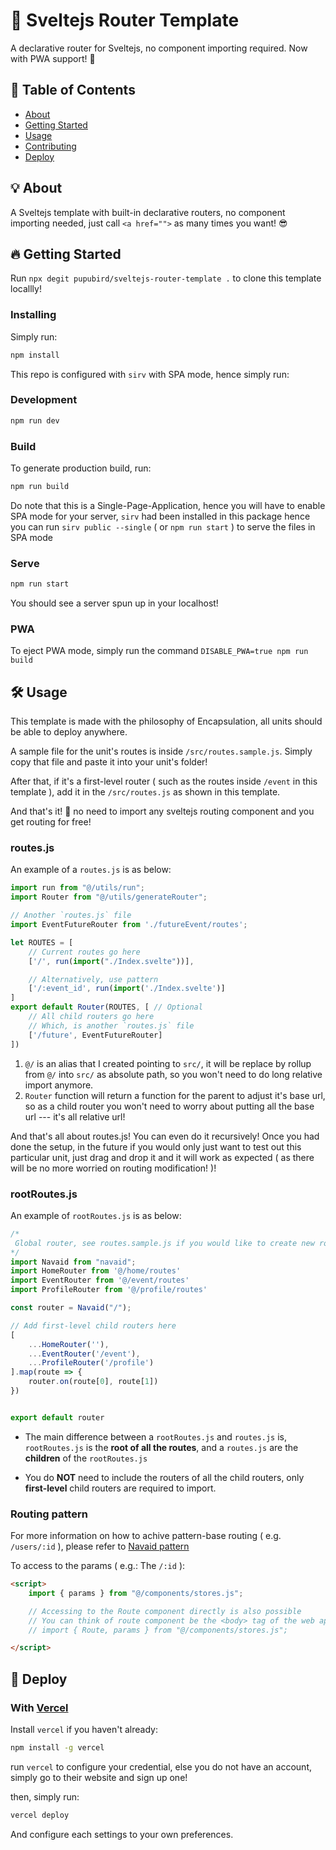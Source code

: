 # 🧭 Sveltejs Router Template

A declarative router for Sveltejs, no component importing required. Now with PWA support! 🥳

## 📃 Table of Contents

- [About](#about)
- [Getting Started](#getting_started)
- [Usage](#usage)
- [Contributing](../CONTRIBUTING.md)
- [Deploy](#deploy)

## 💡 About <a name = "about"></a>

A Sveltejs template with built-in declarative routers, no component importing needed, just call `<a href="">` as many times you want! 😎

## 🔥 Getting Started <a name = "getting_started"></a>

Run `npx degit pupubird/sveltejs-router-template .` to clone this template locallly!

### Installing

Simply run:

```bash
npm install
```

This repo is configured with `sirv` with SPA mode, hence simply run:

### Development

```bash
npm run dev
```

### Build

To generate production build, run:

```bash
npm run build
```

Do note that this is a Single-Page-Application, hence you will have to enable SPA mode for your server, `sirv` had been installed in this package hence you can run `sirv public --single` ( or `npm run start` ) to serve the files in SPA mode

### Serve

```bash
npm run start
```

You should see a server spun up in your localhost!

### PWA

To eject PWA mode, simply run the command `DISABLE_PWA=true npm run build`

## 🛠 Usage <a name = "usage"></a>

This template is made with the philosophy of Encapsulation, all units should be able to deploy anywhere.

A sample file for the unit's routes is inside `/src/routes.sample.js`. Simply copy that file and paste it into your unit's folder!

After that, if it's a first-level router ( such as the routes inside `/event` in this template ), add it in the `/src/routes.js` as shown in this template.

And that's it! 🥳 no need to import any sveltejs routing component and you get routing for free!

### routes.js

An example of a `routes.js` is as below:

```javascript
import run from "@/utils/run";
import Router from "@/utils/generateRouter";

// Another `routes.js` file
import EventFutureRouter from './futureEvent/routes';

let ROUTES = [
    // Current routes go here
    ['/', run(import("./Index.svelte"))],

    // Alternatively, use pattern
    ['/:event_id', run(import('./Index.svelte')]
]
export default Router(ROUTES, [ // Optional
    // All child routers go here
    // Which, is another `routes.js` file
    ['/future', EventFutureRouter]
])
```

1. `@/` is an alias that I created pointing to `src/`, it will be replace by rollup from `@/` into `src/` as absolute path, so you won't need to do long relative import anymore.
2. `Router` function will return a function for the parent to adjust it's base url, so as a child router you won't need to worry about putting all the base url --- it's all relative url!

And that's all about routes.js! You can even do it recursively!
Once you had done the setup, in the future if you would only just want to test out this particular unit, just drag and drop it and it will work as expected ( as there will be no more worried on routing modification! )!

### rootRoutes.js

An example of `rootRoutes.js` is as below:

```javascript
/*
 Global router, see routes.sample.js if you would like to create new routes in folder.
*/
import Navaid from "navaid";
import HomeRouter from '@/home/routes'
import EventRouter from '@/event/routes'
import ProfileRouter from '@/profile/routes'

const router = Navaid("/");

// Add first-level child routers here
[
    ...HomeRouter(''),
    ...EventRouter('/event'),
    ...ProfileRouter('/profile')
].map(route => {
    router.on(route[0], route[1])
})


export default router
```

- The main difference between a `rootRoutes.js` and `routes.js` is, `rootRoutes.js` is the **root of all the routes**, and a `routes.js` are the **children** of the `rootRoutes.js`

- You do **NOT** need to include the routers of all the child routers, only **first-level** child routers are required to import.

### Routing pattern

For more information on how to achive pattern-base routing ( e.g. `/users/:id` ), please refer to [Navaid pattern](https://github.com/lukeed/navaid#pattern)

To access to the params ( e.g.: The `/:id` ):

```html
<script>
    import { params } from "@/components/stores.js";

    // Accessing to the Route component directly is also possible
    // You can think of route component be the <body> tag of the web app
	// import { Route, params } from "@/components/stores.js";

</script>
```

## 🚀 Deploy <a name = "deploy"></a>

### With [Vercel](https://vercel.com/)

Install `vercel` if you haven't already:

```bash
npm install -g vercel
```

run `vercel` to configure your credential, else you do not have an account, simply go to their website and sign up one!

then, simply run:

```bash
vercel deploy
```

And configure each settings to your own preferences.
